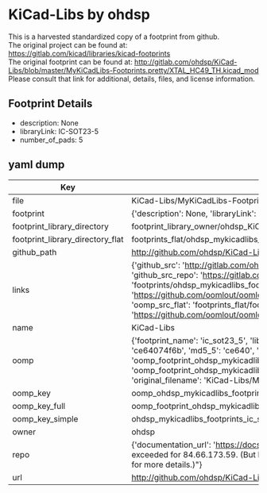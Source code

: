 # KiCad-Libs by ohdsp  
This is a harvested standardized copy of a footprint from github.  
The original project can be found at:  
https://gitlab.com/kicad/libraries/kicad-footprints  
The original footprint can be found at:
http://gitlab.com/ohdsp/KiCad-Libs/blob/master/MyKiCadLibs-Footprints.pretty/XTAL_HC49_TH.kicad_mod
Please consult that link for additional, details, files, and license information.  
## Footprint Details
* description: None  
* libraryLink: IC-SOT23-5  
* number_of_pads: 5  
## yaml dump  
| Key | Value |  
| --- | --- |  
| file | KiCad-Libs/MyKiCadLibs-Footprints.pretty/IC-SOT23-5.kicad_mod |  
| footprint | {'description': None, 'libraryLink': 'IC-SOT23-5', 'number_of_pads': 5} |  
| footprint_library_directory | footprint_library_owner/ohdsp_KiCad-Libs |  
| footprint_library_directory_flat | footprints_flat/ohdsp_mykicadlibs_footprints_ic_sot23_5/working |  
| github_path | http://github.com/ohdsp/KiCad-Libs/blob/master/MyKiCadLibs-Footprints.pretty/IC-SOT23-5.kicad_mod |  
| links | {'github_src': 'http://gitlab.com/ohdsp/KiCad-Libs/blob/master/MyKiCadLibs-Footprints.pretty/XTAL_HC49_TH.kicad_mod', 'github_src_repo': 'https://gitlab.com/kicad/libraries/kicad-footprints', 'oomp_bot': 'footprints/ohdsp_mykicadlibs_footprints_ic_sot23_5/working', 'oomp_bot_github': 'https://github.com/oomlout/oomlout_oomp_footprint_bot/tree/main/footprints/ohdsp_mykicadlibs_footprints_ic_sot23_5/working', 'oomp_src_flat': 'footprints_flat/footprints_flat/ohdsp_mykicadlibs_footprints_ic_sot23_5/working', 'oomp_src_flat_github': 'https://github.com/oomlout/oomlout_oomp_footprint_src/tree/main/footprints_flat/ohdsp_mykicadlibs_footprints_ic_sot23_5/working'} |  
| name | KiCad-Libs |  
| oomp | {'footprint_name': 'ic_sot23_5', 'library_name': 'mykicadlibs_footprints', 'md5': 'ce64074f6b996e16fe480aa8da16276f', 'md5_10': 'ce64074f6b', 'md5_5': 'ce640', 'md5_6': 'ce6407', 'oomp_key': 'oomp_ohdsp_mykicadlibs_footprints_ic_sot23_5', 'oomp_key_extra': 'oomp_footprint_ohdsp_mykicadlibs_footprints_ic_sot23_5', 'oomp_key_full': 'oomp_footprint_ohdsp_mykicadlibs_footprints_ic_sot23_5_ce6407', 'oomp_key_simple': 'ohdsp_mykicadlibs_footprints_ic_sot23_5', 'original_filename': 'KiCad-Libs/MyKiCadLibs-Footprints.pretty/IC-SOT23-5.kicad_mod', 'owner_name': 'ohdsp'} |  
| oomp_key | oomp_ohdsp_mykicadlibs_footprints_ic_sot23_5 |  
| oomp_key_full | oomp_footprint_ohdsp_mykicadlibs_footprints_ic_sot23_5 |  
| oomp_key_simple | ohdsp_mykicadlibs_footprints_ic_sot23_5 |  
| owner | ohdsp |  
| repo | {'documentation_url': 'https://docs.github.com/rest/overview/resources-in-the-rest-api#rate-limiting', 'message': "API rate limit exceeded for 84.66.173.59. (But here's the good news: Authenticated requests get a higher rate limit. Check out the documentation for more details.)"} |  
| url | http://github.com/ohdsp/KiCad-Libs |  

